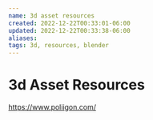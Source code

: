 ```yaml
---
name: 3d asset resources
created: 2022-12-22T00:33:01-06:00
updated: 2022-12-22T00:33:38-06:00
aliases: 
tags: 3d, resources, blender
---
```

# 3d Asset Resources

https://www.poliigon.com/